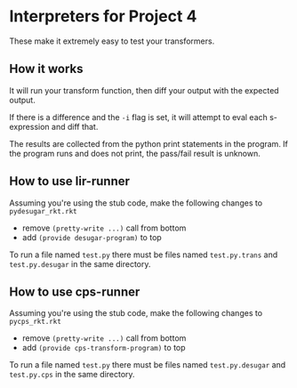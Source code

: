 
Interpreters for Project 4
==========================

These make it extremely easy to test your transformers.


## How it works
It will run your transform function, then diff your output with the expected output. 

If there is a difference and the `-i` flag is set, it will attempt to eval each s-expression and diff that.

The results are collected from the python print statements in the program. If the program runs and does not print, the pass/fail result is unknown.


## How to use lir-runner

Assuming you're using the stub code, make the following changes to `pydesugar_rkt.rkt`
- remove `(pretty-write ...)` call from bottom
- add `(provide desugar-program)` to top

To run a file named `test.py` there must be files named `test.py.trans` and `test.py.desugar` in the same directory. 



## How to use cps-runner

Assuming you're using the stub code, make the following changes to `pycps_rkt.rkt`
- remove `(pretty-write ...)` call from bottom
- add `(provide cps-transform-program)` to top

To run a file named `test.py` there must be files named `test.py.desugar` and `test.py.cps` in the same directory. 

